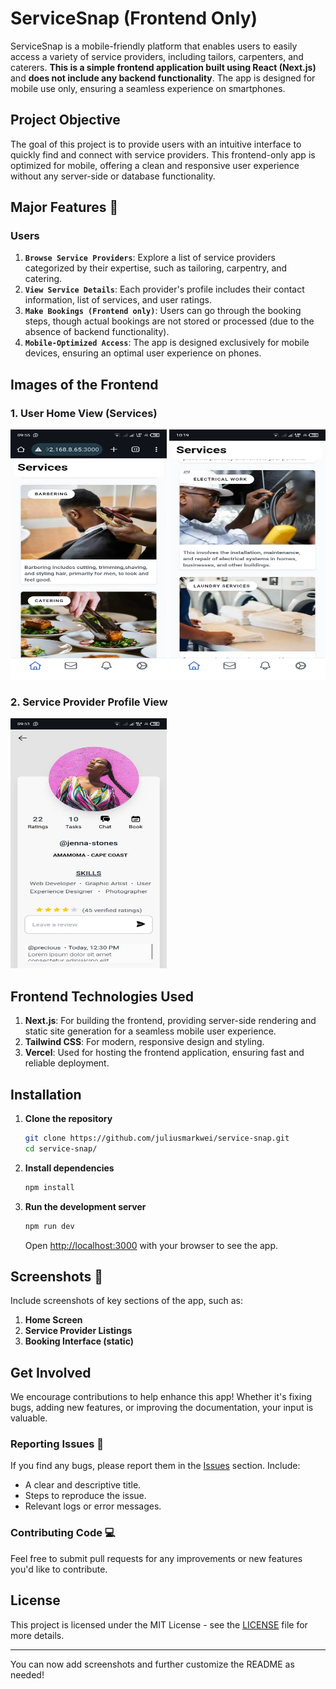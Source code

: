 # ServiceSnap (Frontend Only)

ServiceSnap is a mobile-friendly platform that enables users to easily access a variety of service providers, including tailors, carpenters, and caterers. **This is a simple frontend application built using React (Next.js)** and **does not include any backend functionality**. The app is designed for mobile use only, ensuring a seamless experience on smartphones.

## Project Objective

The goal of this project is to provide users with an intuitive interface to quickly find and connect with service providers. This frontend-only app is optimized for mobile, offering a clean and responsive user experience without any server-side or database functionality.

## Major Features 📱

### Users

1. **`Browse Service Providers`**: Explore a list of service providers categorized by their expertise, such as tailoring, carpentry, and catering.
2. **`View Service Details`**: Each provider's profile includes their contact information, list of services, and user ratings.
3. **`Make Bookings (Frontend only)`**: Users can go through the booking steps, though actual bookings are not stored or processed (due to the absence of backend functionality).
4. **`Mobile-Optimized Access`**: The app is designed exclusively for mobile devices, ensuring an optimal user experience on phones.

## Images of the Frontend

### 1. User Home View (Services)

<img src="./public/services.jpeg" width="250px" height="400px" />
<img src="./public/services 2.jpeg" width="250px" height="400px" />

### 2. Service Provider Profile View

<img src="./public/service.jpeg" width="250px" height="400px"></img>

## Frontend Technologies Used

1. **Next.js**: For building the frontend, providing server-side rendering and static site generation for a seamless mobile user experience.
2. **Tailwind CSS**: For modern, responsive design and styling.
3. **Vercel**: Used for hosting the frontend application, ensuring fast and reliable deployment.

## Installation

1. **Clone the repository**

    ```bash
    git clone https://github.com/juliusmarkwei/service-snap.git
    cd service-snap/
    ```

2. **Install dependencies**

    ```bash
    npm install
    ```

3. **Run the development server**

    ```bash
    npm run dev
    ```

    Open [http://localhost:3000](http://localhost:3000) with your browser to see the app.

## Screenshots 📸

Include screenshots of key sections of the app, such as:

1. **Home Screen**
2. **Service Provider Listings**
3. **Booking Interface (static)**

## Get Involved

We encourage contributions to help enhance this app! Whether it's fixing bugs, adding new features, or improving the documentation, your input is valuable.

### Reporting Issues 🚩

If you find any bugs, please report them in the [Issues](https://github.com/juliusmarkwei/service-snap/issues) section. Include:

-   A clear and descriptive title.
-   Steps to reproduce the issue.
-   Relevant logs or error messages.

### Contributing Code 💻

Feel free to submit pull requests for any improvements or new features you'd like to contribute.

## License

This project is licensed under the MIT License - see the [LICENSE](LICENSE) file for more details.

---

You can now add screenshots and further customize the README as needed!
